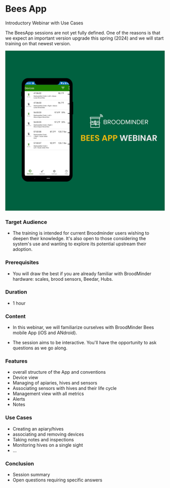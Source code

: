 # Bees App 
Introductory Webinar with Use Cases

The BeesApp sessions are not yet fully defined. One of the reasons is that we expect an important version upgrade this spring (2024) and we will start training on that newest version.

![](./90_training.assets/bapp_training.png#mediumImg)


### Target Audience
- The training is intended for current Broodminder users wishing to deepen their knowledge. It's also open to those considering the system's use and wanting to explore its potential upstream their adoption.

### Prerequisites
- You will draw the best if you are already familiar with BroodMinder hardware: scales, brood sensors, Beedar, Hubs.

### Duration
- 1 hour

### Content
- In this webinar, we will familiarize ourselves with BroodMinder Bees mobile App (iOS and ANdroid). 

- The session aims to be interactive. You'll have the opportunity to ask questions as we go along.

### Features
- overall structure of the App and conventions
- Device view
- Managing of apiaries, hives and sensors
- Associating sensors with hives and their life cycle
- Management view with all metrics
- Alerts
- Notes

### Use Cases
- Creating an apiary/hives
- associating and removing devices
- Taking notes and inspections
- Monitoring hives on a single sight
- ...

### Conclusion
- Session summary
- Open questions requiring specific answers
